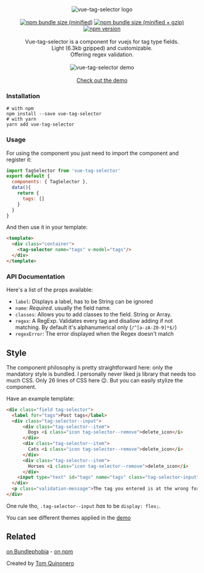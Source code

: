 <p align="center">
  <img alt="vue-tag-selector logo" src="https://raw.githubusercontent.com/tomquinonero/vue-tag-selector/master/docs/tag-selector-logo.png">
<br/>
<br/>
<a href="https://github.com/tomquinonero/vue-tag-selector"><img src="https://img.shields.io/bundlephobia/min/react.svg?style=for-the-badge" alt="npm bundle size (minified)" /></a>
<a href="https://github.com/tomquinonero/vue-tag-selector"><img src="https://img.shields.io/bundlephobia/minzip/react.svg?style=for-the-badge" alt="npm bundle size (minified + gzip)" /></a>
<a href="https://github.com/tomquinonero/vue-tag-selector"><img src="https://img.shields.io/npm/v/vue-tag-selector.svg?style=for-the-badge" alt="npm version" /></a>
<br/>
<br/>
  Vue-tag-selector is a component for vuejs for tag type fields. <br/>
  Light (6.3kb gzipped) and customizable.</br>
  Offering regex validation.</br></br>
  
  <img alt="vue-tag-selector demo" src="https://raw.githubusercontent.com/tomquinonero/vue-tag-selector/master/docs/tag-selector.gif">
  <br/>
  <br/>
  <a href="http://tomquinonero.com/vue-tag-selector/" target="_blank">Check out the demo</a>
</p>



### Installation
```
# with npm
npm install --save vue-tag-selector
# with yarn
yarn add vue-tag-selector
```

### Usage
For using the component you just need to import the component and register it: 
``` js
import TagSelector from 'vue-tag-selector'
export default {
  components: { TagSelector },
  data(){
    return {
      tags: []
    }
  }
}
```

And then use it in your template:
``` html
<template>
  <div class="container">
    <tag-selector name="tags" v-model="tags"/>
  </div>
</template>
```
### API Documentation

Here's a list of the props available: 
 - `label`: Displays a label, has to be String can be ignored
 - `name`: _Required_. usually the field name.
 - `classes`: Allows you to add classes to the field. String or Array.
 - `regex`: A RegExp. Validates every tag and disallow adding if not matching. By default it's alphanumerical only (`/^[a-zA-Z0-9]*$/`)
 - `regexError`: The error displayed when the Regex doesn't match 

## Style

The component philosophy is pretty straightforward here: only the mandatory style is bundled.
I personally never liked js library that needs too much CSS. 
Only 26 lines of CSS here 😉.
But you can easily stylize the component.

Have an example template:

``` html
<div class="field tag-selector">
  <label for="tags">Post tags</label>
  <div class="tag-selector--input">
      <div class="tag-selector--item">
        Dogs <i class="icon tag-selector--remove">delete_icon</i>
      </div>
      <div class="tag-selector--item">
        Cats <i class="icon tag-selector--remove">delete_icon</i>
      </div>
      <div class="tag-selector--item">
        Horses <i class="icon tag-selector--remove">delete_icon</i>
      </div>
    <input type="text" id="tags" name="tags" class="tag-selector-input">
  </div>
  <p class="validation-message">The tag you entered is at the wrong format. Please only use alphanumerical characters.</p>
</div>
```

One rule tho, `.tag-selector--input` _has_ to be `display: flex;`.

You can see different themes applied in the [demo][link-demo]


## Related

[on Bundlephobia][link-bundlephobia] - [on npm][link-npm]

Created by [Tom Quinonero][link-author]


[link-author]: https://tomquinonero.com
[link-bundlephobia]: https://bundlephobia.com/result?p=vue-tag-selector
[link-npm]: https://www.npmjs.com/package/vue-tag-selector
[link-demo]: http://tomquinonero.com/vue-tag-selector/
